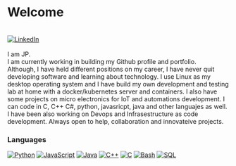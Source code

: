 <h1>Welcome</h1><br>
<a href="https://www.linkedin.com/in/juanpablojadue"><img src="https://img.shields.io/badge/LinkedIn-blue?style=flat-square&logo=linkedin" alt="LinkedIn"><br></a>
<br>
I am JP.<br>
I am currently working in building my Github profile and portfolio.<br>
Although, I have held different positions on my career, I have never quit developing software and learning about technology. 
I use Linux as my desktop operating system and I have build my own development and testing lab at home with a docker/kubernetes server and containers. 
I also have some projects on micro electronics for IoT and automations development.
I can code in C, C++ C#, python, javasricpt, java and other languajes as well. I have been also working on Devops and Infrasestructure as code development.
Always open to help, collaboration and innovateive projects.


### Languages
[![Python](https://img.shields.io/badge/python-black?style=for-the-badge&logo=python)](https://github.com/jpbrain)
[![JavaScript](https://img.shields.io/badge/javascript-black?style=for-the-badge&logo=javascript)](https://github.com/jpbrain)
[![Java](https://img.shields.io/badge/java-black?style=for-the-badge&logo=openjdk)](https://github.com/jpbrain)
[![C++](https://img.shields.io/badge/c++-black?style=for-the-badge&logo=cplusplus)](https://github.com/jpbrain)
[![C](https://img.shields.io/badge/c-black?style=for-the-badge&logo=c)](https://github.com/jpbrain)
[![Bash](https://img.shields.io/badge/bash-lightblue?style=for-the-badge&logo=gnu-bash&logoColor=white)](https://github.com/jpbrain)
[![SQL](https://img.shields.io/badge/sql-blue?style=for-the-badge&logo=mysql)](https://github.com/jpbrain)

